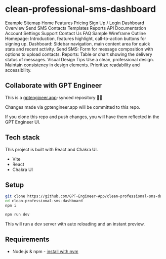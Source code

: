 # clean-professional-sms-dashboard

Example Sitemap
Home
Features
Pricing
Sign Up / Login
Dashboard
Overview
Send SMS
Contacts
Templates
Reports
API Documentation
Account Settings
Support
Contact Us
FAQ
Sample Wireframe Outline
Homepage: Introduction, features highlight, call-to-action buttons for signing up.
Dashboard: Sidebar navigation, main content area for quick stats and recent activity.
Send SMS: Form for message composition with options to upload contacts.
Reports: Table or chart showing the delivery status of messages.
Visual Design Tips
Use a clean, professional design.
Maintain consistency in design elements.
Prioritize readability and accessibility.

## Collaborate with GPT Engineer

This is a [gptengineer.app](https://gptengineer.app)-synced repository 🌟🤖

Changes made via gptengineer.app will be committed to this repo.

If you clone this repo and push changes, you will have them reflected in the GPT Engineer UI.

## Tech stack

This project is built with React and Chakra UI.

- Vite
- React
- Chakra UI

## Setup

```sh
git clone https://github.com/GPT-Engineer-App/clean-professional-sms-dashboard.git
cd clean-professional-sms-dashboard
npm i
```

```sh
npm run dev
```

This will run a dev server with auto reloading and an instant preview.

## Requirements

- Node.js & npm - [install with nvm](https://github.com/nvm-sh/nvm#installing-and-updating)
